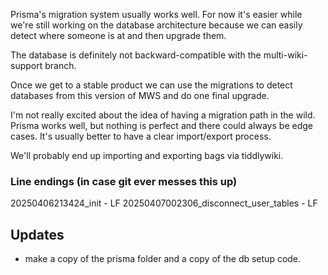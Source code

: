 Prisma's migration system usually works well. For now it's easier while we're still working on the database architecture because we can easily detect where someone is at and then upgrade them. 

The database is definitely not backward-compatible with the multi-wiki-support branch. 

Once we get to a stable product we can use the migrations to detect databases from this version of MWS and do one final upgrade.

I'm not really excited about the idea of having a migration path in the wild. Prisma works well, but nothing is perfect and there could always be edge cases. It's usually better to have a clear import/export process. 

We'll probably end up importing and exporting bags via tiddlywiki.

### Line endings (in case git ever messes this up)

20250406213424_init - LF
20250407002306_disconnect_user_tables - LF

## Updates

- make a copy of the prisma folder and a copy of the db setup code.


